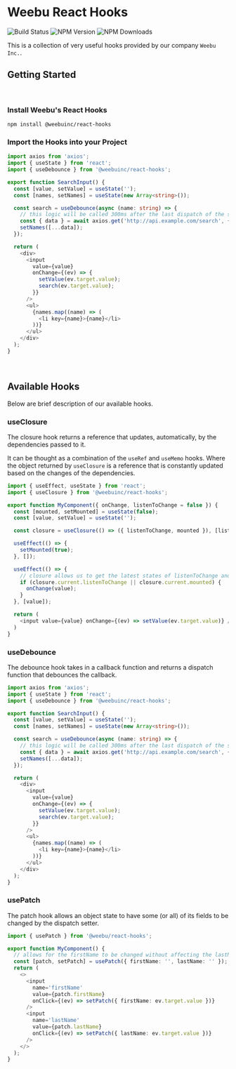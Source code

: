 # Weebu React Hooks

![Build Status](https://github.com/weebuinc/react-hooks/actions/workflows/ci.yml/badge.svg)
![NPM Version](http://img.shields.io/npm/v/@weebuinc/react-hooks.svg?style=flat)
![NPM Downloads](https://img.shields.io/npm/dm/@weebuinc/react-hooks.svg?style=flat)

This is a collection of very useful hooks provided by our company `Weebu Inc.`.

## Getting Started

<br/>

### Install Weebu's React Hooks

```
npm install @weebuinc/react-hooks
```

### Import the Hooks into your Project

```typescript
import axios from 'axios';
import { useState } from 'react';
import { useDebounce } from '@weebuinc/react-hooks';

export function SearchInput() {
  const [value, setValue] = useState('');
  const [names, setNames] = useState(new Array<string>());

  const search = useDebounce(async (name: string) => {
    // this logic will be called 300ms after the last dispatch of the search function
    const { data } = await axios.get('http://api.example.com/search', { params: { name } });
    setNames([...data]);
  });

  return (
    <div>
      <input
        value={value}
        onChange={(ev) => {
          setValue(ev.target.value);
          search(ev.target.value);
        }}
      />
      <ul>
        {names.map((name) => (
          <li key={name}>{name}</li>
        ))}
      </ul>
    </div>
  );
}
```

<br/>

## Available Hooks

Below are brief description of our available hooks. <br/>

### useClosure

The closure hook returns a reference that updates, automatically, by the dependencies passed to it.

It can be thought as a combination of the `useRef` and `useMemo` hooks.   Where the object returned by `useClosure` is a reference that is constantly updated based on the changes of the dependencies.

```typescript
import { useEffect, useState } from 'react';
import { useClosure } from '@weebuinc/react-hooks';

export function MyComponent({ onChange, listenToChange = false }) {
  const [mounted, setMounted] = useState(false);
  const [value, setValue] = useState('');

  const closure = useClosure(() => ({ listenToChange, mounted }), [listenToChange, mounted]);

  useEffect(() => {
    setMounted(true);
  }, []);

  useEffect(() => {
    // closure allows us to get the latest states of listenToChange and mounted without reacting to their state change.
    if (closure.current.listenToChange || closure.current.mounted) {
      onChange(value);
    }
  }, [value]);

  return (
    <input value={value} onChange={(ev) => setValue(ev.target.value)} />
  )
}
```

### useDebounce

The debounce hook takes in a callback function and returns a dispatch function that debounces the callback.

```typescript
import axios from 'axios';
import { useState } from 'react';
import { useDebounce } from '@weebuinc/react-hooks';

export function SearchInput() {
  const [value, setValue] = useState('');
  const [names, setNames] = useState(new Array<string>());

  const search = useDebounce(async (name: string) => {
    // this logic will be called 300ms after the last dispatch of the search function
    const { data } = await axios.get('http://api.example.com/search', { params: { name } });
    setNames([...data]);
  });

  return (
    <div>
      <input
        value={value}
        onChange={(ev) => {
          setValue(ev.target.value);
          search(ev.target.value);
        }}
      />
      <ul>
        {names.map((name) => (
          <li key={name}>{name}</li>
        ))}
      </ul>
    </div>
  );
}
```

### usePatch

The patch hook allows an object state to have some (or all) of its fields to be changed by the dispatch setter.

```typescript
import { usePatch } from '@weebu/react-hooks';

export function MyComponent() {
  // allows for the firstName to be changed without affecting the lastName and vice versa
  const [patch, setPatch] = usePatch({ firstName: '', lastName: '' });
  return (
    <>
      <input
        name='firstName'
        value={patch.firstName}
        onClick={(ev) => setPatch({ firstName: ev.target.value })}
      />
      <input
        name='lastName'
        value={patch.lastName}
        onClick={(ev) => setPatch({ lastName: ev.target.value })}
      />
    </>
  );
}
```